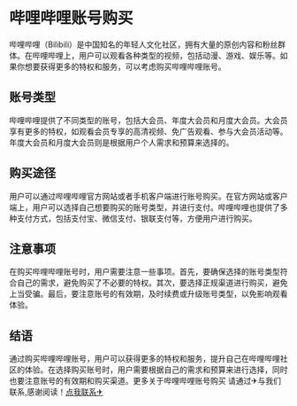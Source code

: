 # 哔哩哔哩账号购买

哔哩哔哩（Bilibili）是中国知名的年轻人文化社区，拥有大量的原创内容和粉丝群体。在哔哩哔哩上，用户可以观看各种类型的视频，包括动漫、游戏、娱乐等。如果你想要获得更多的特权和服务，可以考虑购买哔哩哔哩账号。

## 账号类型

哔哩哔哩提供了不同类型的账号，包括大会员、年度大会员和月度大会员。大会员享有更多的特权，如观看会员专享的高清视频、免广告观看、参与大会员活动等。年度大会员和月度大会员则是根据用户个人需求和预算来选择的。

## 购买途径

用户可以通过哔哩哔哩官方网站或者手机客户端进行账号购买。在官方网站或客户端上，用户可以选择自己想要购买的账号类型，并进行支付。哔哩哔哩也提供了多种支付方式，包括支付宝、微信支付、银联支付等，方便用户进行购买。

## 注意事项

在购买哔哩哔哩账号时，用户需要注意一些事项。首先，要确保选择的账号类型符合自己的需求，避免购买了不必要的特权。其次，要选择正规渠道进行购买，避免上当受骗。最后，要注意账号的有效期，及时续费或升级账号类型，以免影响观看体验。

## 结语

通过购买哔哩哔哩账号，用户可以获得更多的特权和服务，提升自己在哔哩哔哩社区的体验。在选择购买账号时，用户需要根据自己的需求和预算来进行选择，同时也要注意账号的有效期和购买渠道。更多关于哔哩哔哩账号购买 请通过✈与我们联系,感谢阅读！[点我联系✈](https://www.G208.com)